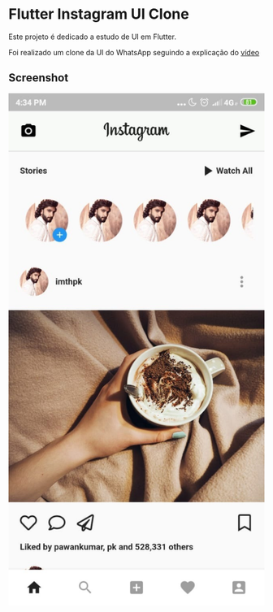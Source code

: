 # Flutter Instagram UI Clone

Este projeto é dedicado a estudo de UI em Flutter.

Foi realizado um clone da UI do WhatsApp seguindo a explicação do [vídeo](https://www.youtube.com/watch?v=Z9fsyhKHWDg) 

## Screenshot

![app](https://raw.githubusercontent.com/gislainy/Flutter-Instagram-UI-Clone/master/screenshots/app.jpeg)


